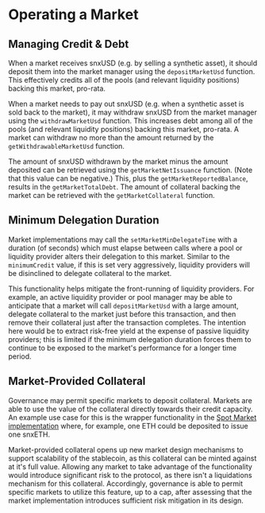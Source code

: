 # Operating a Market

## Managing Credit & Debt[​](https://snx-v3-docs.vercel.app/pools-markets/integrating-markets#managing-credit--debt) <a href="#managing-credit--debt" id="managing-credit--debt"></a>

When a market receives snxUSD (e.g. by selling a synthetic asset), it should deposit them into the market manager using the `depositMarketUsd` function. This effectively credits all of the pools (and relevant liquidity positions) backing this market, pro-rata.

When a market needs to pay out snxUSD (e.g. when a synthetic asset is sold back to the market), it may withdraw snxUSD from the market manager using the `withdrawMarketUsd` function. This increases debt among all of the pools (and relevant liquidity positions) backing this market, pro-rata. A market can withdraw no more than the amount returned by the `getWithdrawableMarketUsd` function.

The amount of snxUSD withdrawn by the market minus the amount deposited can be retrieved using the `getMarketNetIssuance` function. (Note that this value can be negative.) This, plus the `getMarketReportedBalance`, results in the `getMarketTotalDebt`. The amount of collateral backing the market can be retrieved with the `getMarketCollateral` function.

## Minimum Delegation Duration

Market implementations may call the `setMarketMinDelegateTime` with a duration (of seconds) which must elapse between calls where a pool or liquidity provider alters their delegation to this market. Similar to the `minimumCredit` value, if this is set very aggressively, liquidity providers will be disinclined to delegate collateral to the market.

This functionality helps mitigate the front-running of liquidity providers. For example, an active liquidity provider or pool manager may be able to anticipate that a market will call `depositMarketUsd` with a large amount, delegate collateral to the market just before this transaction, and then remove their collateral just after the transaction completes. The intention here would be to extract risk-free yield at the expense of passive liquidity providers; this is limited if the minimum delegation duration forces them to continue to be exposed to the market's performance for a longer time period.

## Market-Provided Collateral

Governance may permit specific markets to deposit collateral. Markets are able to use the value of the collateral directly towards their credit capacity. An example use case for this is the wrapper functionality in the [Spot Market implementation](../for-developers/spot-market.md) where, for example, one ETH could be deposited to issue one snxETH.

Market-provided collateral opens up new market design mechanisms to support scalability of the stablecoin, as this collateral can be minted against at it's full value. Allowing any market to take advantage of the functionality would introduce significant risk to the protocol, as there isn't a liquidations mechanism for this collateral. Accordingly, governance is able to permit specific markets to utilize this feature, up to a cap, after assessing that the market implementation introduces sufficient risk mitigation in its design.

### &#x20;<a href="#managing-credit--debt" id="managing-credit--debt"></a>
